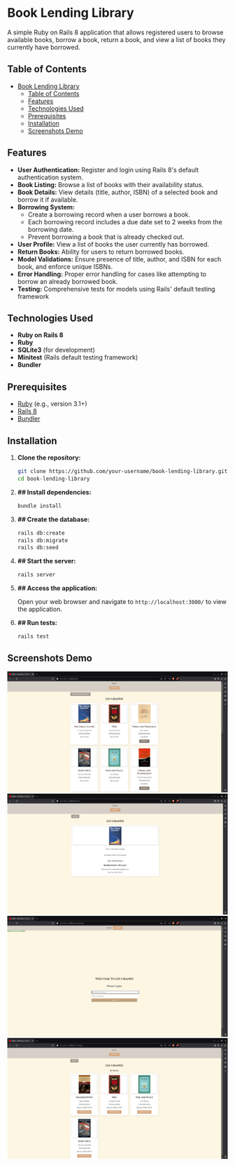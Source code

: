 # Book Lending Library

A simple Ruby on Rails 8 application that allows registered users to browse available books, borrow a book, return a book, and view a list of books they currently have borrowed.

## Table of Contents

- [Book Lending Library](#book-lending-library)
  - [Table of Contents](#table-of-contents)
  - [Features](#features)
  - [Technologies Used](#technologies-used)
  - [Prerequisites](#prerequisites)
  - [Installation](#installation)
  - [Screenshots Demo](#screenshots-demo)

## Features

- **User Authentication:** Register and login using Rails 8's default authentication system.
- **Book Listing:** Browse a list of books with their availability status.
- **Book Details:** View details (title, author, ISBN) of a selected book and borrow it if available.
- **Borrowing System:** 
  - Create a borrowing record when a user borrows a book.
  - Each borrowing record includes a due date set to 2 weeks from the borrowing date.
  - Prevent borrowing a book that is already checked out.
- **User Profile:** View a list of books the user currently has borrowed.
- **Return Books:** Ability for users to return borrowed books.
- **Model Validations:** Ensure presence of title, author, and ISBN for each book, and enforce unique ISBNs.
- **Error Handling:** Proper error handling for cases like attempting to borrow an already borrowed book.
- **Testing:** Comprehensive tests for models using Rails' default testing framework 

## Technologies Used

- **Ruby on Rails 8**
- **Ruby**
- **SQLite3** (for development)
- **Minitest** (Rails default testing framework)
- **Bundler**

## Prerequisites

- [Ruby](https://www.ruby-lang.org/en/) (e.g., version 3.1+)
- [Rails 8](https://rubyonrails.org/)
- [Bundler](https://bundler.io/)

## Installation

1. **Clone the repository:**

   ```bash
   git clone https://github.com/your-username/book-lending-library.git
   cd book-lending-library

2. **## Install dependencies:**

    ```bash
    bundle install

3. **## Create the database:**

    ```bash
    rails db:create
    rails db:migrate
    rails db:seed
    ```

4. **## Start the server:**

   ```bash
   rails server
   ```

5. **## Access the application:**

   Open your web browser and navigate to `http://localhost:3000/` to view the application.

6. **## Run tests:**

   ```bash
   rails test
   ```

   
## Screenshots Demo

![Book List View](app/assets/images/books-list.png)
![Book Details View](app/assets/images/books-detail.png)
![Login View](app/assets/images/login.png)
![Borrowed Books View](app/assets/images/borrowings.png)

